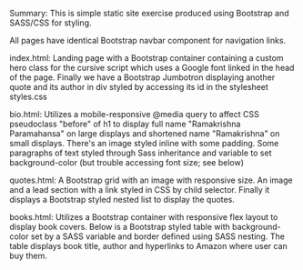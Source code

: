 Summary: This is simple static site exercise produced using Bootstrap and SASS/CSS for styling. 

All pages have identical Bootstrap navbar component for navigation links.
 
index.html: Landing page with a Bootstrap container containing a custom hero class for the cursive script which uses a Google font linked in the 
head of the page. Finally we have a Bootstrap Jumbotron displaying another quote and its author in div styled by accessing its id in the stylesheet styles.css

bio.html: Utilizes a mobile-responsive @media query to affect CSS pseudoclass "before" of h1 to display full name "Ramakrishna Paramahansa" on large displays 
and shortened name "Ramakrishna" on small displays. There's an image styled inline with some padding. Some paragraphs of text styled through 
Sass inheritance and variable to set background-color (but trouble accessing font size; see below)

quotes.html: A Bootstrap grid with an image with responsive size.
An image and a lead section with a link styled in CSS by child selector.
Finally it displays a Bootstrap styled nested list to display the quotes. 

books.html: Utilizes a Bootstrap container with responsive flex layout to display book covers. 
Below is a Bootstrap styled table with background-color set by a SASS variable and border defined using SASS nesting.
The table displays book title, author and hyperlinks to Amazon where user can buy them.
